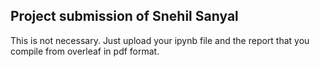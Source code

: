 ## Project submission of Snehil Sanyal
This is not necessary. Just upload your ipynb file and the report that you compile from overleaf in pdf format.
